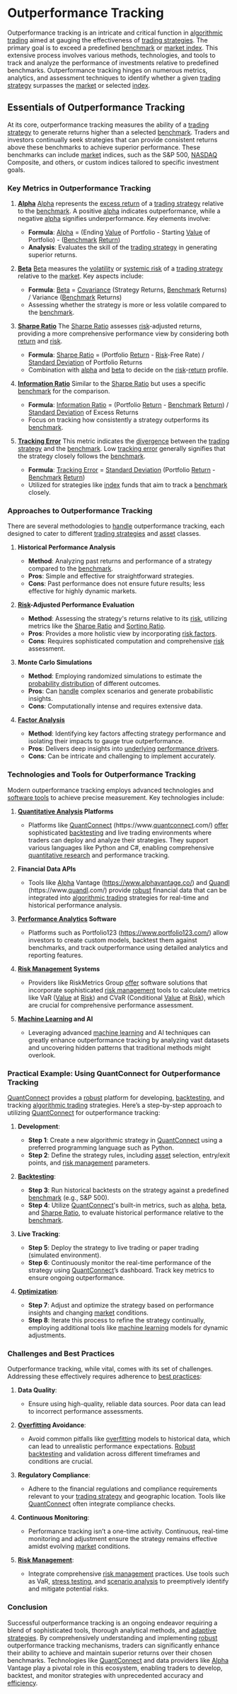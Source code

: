 # Outperformance Tracking

Outperformance tracking is an intricate and critical function in [algorithmic trading](../a/algorithmic_trading.md) aimed at gauging the effectiveness of [trading strategies](../t/trading_strategies.md). The primary goal is to exceed a predefined [benchmark](../b/benchmark.md) or [market index](../m/market_index.md). This extensive process involves various methods, technologies, and tools to track and analyze the performance of investments relative to predefined benchmarks. Outperformance tracking hinges on numerous metrics, analytics, and assessment techniques to identify whether a given [trading strategy](../t/trading_strategy.md) surpasses the [market](../m/market.md) or selected [index](../i/index_instrument.md).

## Essentials of Outperformance Tracking

At its core, outperformance tracking measures the ability of a [trading strategy](../t/trading_strategy.md) to generate returns higher than a selected [benchmark](../b/benchmark.md). Traders and investors continually seek strategies that can provide consistent returns above these benchmarks to achieve superior performance. These benchmarks can include [market](../m/market.md) indices, such as the S&P 500, [NASDAQ](../n/nasdaq.md) Composite, and others, or custom indices tailored to specific investment goals.

### Key Metrics in Outperformance Tracking

1. **[Alpha](../a/alpha.md)**
   [Alpha](../a/alpha.md) represents the [excess return](../e/excess_return.md) of a [trading strategy](../t/trading_strategy.md) relative to the [benchmark](../b/benchmark.md). A positive [alpha](../a/alpha.md) indicates outperformance, while a negative [alpha](../a/alpha.md) signifies underperformance. Key elements involve:
   - **Formula**: [Alpha](../a/alpha.md) = (Ending [Value](../v/value.md) of Portfolio - Starting [Value](../v/value.md) of Portfolio) - ([Benchmark](../b/benchmark.md) [Return](../r/return.md))
   - **Analysis**: Evaluates the skill of the [trading strategy](../t/trading_strategy.md) in generating superior returns.

2. **[Beta](../b/beta.md)**
   [Beta](../b/beta.md) measures the [volatility](../v/volatility.md) or [systemic risk](../s/systemic_risk.md) of a [trading strategy](../t/trading_strategy.md) relative to the [market](../m/market.md). Key aspects include:
   - **Formula**: [Beta](../b/beta.md) = [Covariance](../c/covariance.md) (Strategy Returns, [Benchmark](../b/benchmark.md) Returns) / Variance ([Benchmark](../b/benchmark.md) Returns)
   - Assessing whether the strategy is more or less volatile compared to the [benchmark](../b/benchmark.md).

3. **[Sharpe Ratio](../s/sharpe_ratio.md)**
   The [Sharpe Ratio](../s/sharpe_ratio.md) assesses [risk](../r/risk.md)-adjusted returns, providing a more comprehensive performance view by considering both [return](../r/return.md) and [risk](../r/risk.md).
   - **Formula**: [Sharpe Ratio](../s/sharpe_ratio.md) = (Portfolio [Return](../r/return.md) - [Risk](../r/risk.md)-Free Rate) / [Standard Deviation](../s/standard_deviation.md) of Portfolio Returns
   - Combination with [alpha](../a/alpha.md) and [beta](../b/beta.md) to decide on the [risk](../r/risk.md)-[return](../r/return.md) profile.

4. **[Information Ratio](../i/information_ratio.md)**
   Similar to the [Sharpe Ratio](../s/sharpe_ratio.md) but uses a specific [benchmark](../b/benchmark.md) for the comparison.
   - **Formula**: [Information Ratio](../i/information_ratio.md) = (Portfolio [Return](../r/return.md) - [Benchmark](../b/benchmark.md) [Return](../r/return.md)) / [Standard Deviation](../s/standard_deviation.md) of Excess Returns
   - Focus on tracking how consistently a strategy outperforms its [benchmark](../b/benchmark.md).

5. **[Tracking Error](../t/tracking_error.md)**
   This metric indicates the [divergence](../d/divergence.md) between the [trading strategy](../t/trading_strategy.md) and the [benchmark](../b/benchmark.md). Low [tracking error](../t/tracking_error.md) generally signifies that the strategy closely follows the [benchmark](../b/benchmark.md).
   - **Formula**: [Tracking Error](../t/tracking_error.md) = [Standard Deviation](../s/standard_deviation.md) (Portfolio [Return](../r/return.md) - [Benchmark](../b/benchmark.md) [Return](../r/return.md))
   - Utilized for strategies like [index](../i/index_instrument.md) funds that aim to track a [benchmark](../b/benchmark.md) closely.

### Approaches to Outperformance Tracking

There are several methodologies to [handle](../h/handle.md) outperformance tracking, each designed to cater to different [trading strategies](../t/trading_strategies.md) and [asset](../a/asset.md) classes.

1. **Historical Performance Analysis**
   - **Method**: Analyzing past returns and performance of a strategy compared to the [benchmark](../b/benchmark.md).
   - **Pros**: Simple and effective for straightforward strategies.
   - **Cons**: Past performance does not ensure future results; less effective for highly dynamic markets.

2. **[Risk](../r/risk.md)-Adjusted Performance Evaluation**
   - **Method**: Assessing the strategy's returns relative to its [risk](../r/risk.md), utilizing metrics like the [Sharpe Ratio](../s/sharpe_ratio.md) and [Sortino Ratio](../s/sortino_ratio.md).
   - **Pros**: Provides a more holistic view by incorporating [risk factors](../r/risk_factors_in_trading.md).
   - **Cons**: Requires sophisticated computation and comprehensive [risk](../r/risk.md) assessment.

3. **Monte Carlo Simulations**
   - **Method**: Employing randomized simulations to estimate the [probability distribution](../p/probability_distribution.md) of different outcomes.
   - **Pros**: Can [handle](../h/handle.md) complex scenarios and generate probabilistic insights.
   - **Cons**: Computationally intense and requires extensive data.

4. **[Factor Analysis](../f/factor_analysis.md)**
   - **Method**: Identifying key factors affecting strategy performance and isolating their impacts to gauge true outperformance.
   - **Pros**: Delivers deep insights into [underlying](../u/underlying.md) [performance drivers](../p/performance_drivers.md).
   - **Cons**: Can be intricate and challenging to implement accurately.

### Technologies and Tools for Outperformance Tracking

Modern outperformance tracking employs advanced technologies and [software tools](../s/software_tools_for_trading.md) to achieve precise measurement. Key technologies include:

1. **[Quantitative Analysis](../q/quantitative_analysis.md) Platforms**
   - Platforms like [QuantConnect](../q/quantconnect.md) (https://www.[quantconnect](../q/quantconnect.md).com/) [offer](../o/offer.md) sophisticated [backtesting](../b/backtesting.md) and live trading environments where traders can deploy and analyze their strategies. They support various languages like Python and C#, enabling comprehensive [quantitative research](../q/quantitative_research.md) and performance tracking.

2. **Financial Data APIs**
   - Tools like [Alpha](../a/alpha.md) Vantage (https://www.alphavantage.co/) and [Quandl](../q/quandl.md) (https://www.[quandl](../q/quandl.md).com/) provide [robust](../r/robust.md) financial data that can be integrated into [algorithmic trading](../a/algorithmic_trading.md) strategies for real-time and historical performance analysis.

3. **[Performance Analytics](../p/performance_analytics.md) Software**
   - Platforms such as Portfolio123 (https://www.portfolio123.com/) allow investors to create custom models, backtest them against benchmarks, and track outperformance using detailed analytics and reporting features.

4. **[Risk Management](../r/risk_management.md) Systems**
   - Providers like RiskMetrics Group [offer](../o/offer.md) software solutions that incorporate sophisticated [risk management](../r/risk_management.md) tools to calculate metrics like VaR ([Value](../v/value.md) at [Risk](../r/risk.md)) and CVaR (Conditional [Value](../v/value.md) at [Risk](../r/risk.md)), which are crucial for comprehensive performance assessment.

5. **[Machine Learning](../m/machine_learning.md) and AI**
   - Leveraging advanced [machine learning](../m/machine_learning.md) and AI techniques can greatly enhance outperformance tracking by analyzing vast datasets and uncovering hidden patterns that traditional methods might overlook.

### Practical Example: Using QuantConnect for Outperformance Tracking

[QuantConnect](../q/quantconnect.md) provides a [robust](../r/robust.md) platform for developing, [backtesting](../b/backtesting.md), and tracking [algorithmic trading](../a/algorithmic_trading.md) strategies. Here’s a step-by-step approach to utilizing [QuantConnect](../q/quantconnect.md) for outperformance tracking:

1. **Development**:
   - **Step 1**: Create a new algorithmic strategy in [QuantConnect](../q/quantconnect.md) using a preferred programming language such as Python.
   - **Step 2**: Define the strategy rules, including [asset](../a/asset.md) selection, entry/exit points, and [risk management](../r/risk_management.md) parameters.

2. **[Backtesting](../b/backtesting.md)**:
   - **Step 3**: Run historical backtests on the strategy against a predefined [benchmark](../b/benchmark.md) (e.g., S&P 500).
   - **Step 4**: Utilize [QuantConnect](../q/quantconnect.md)'s built-in metrics, such as [alpha](../a/alpha.md), [beta](../b/beta.md), and [Sharpe Ratio](../s/sharpe_ratio.md), to evaluate historical performance relative to the [benchmark](../b/benchmark.md).

3. **Live Tracking**:
   - **Step 5**: Deploy the strategy to live trading or paper trading (simulated environment).
   - **Step 6**: Continuously monitor the real-time performance of the strategy using [QuantConnect](../q/quantconnect.md)’s dashboard. Track key metrics to ensure ongoing outperformance.

4. **[Optimization](../o/optimization.md)**:
   - **Step 7**: Adjust and optimize the strategy based on performance insights and changing [market](../m/market.md) conditions.
   - **Step 8**: Iterate this process to refine the strategy continually, employing additional tools like [machine learning](../m/machine_learning.md) models for dynamic adjustments.

### Challenges and Best Practices

Outperformance tracking, while vital, comes with its set of challenges. Addressing these effectively requires adherence to [best practices](../b/best_practices.md):

1. **Data Quality**:
   - Ensure using high-quality, reliable data sources. Poor data can lead to incorrect performance assessments.

2. **[Overfitting](../o/overfitting.md) Avoidance**:
   - Avoid common pitfalls like [overfitting](../o/overfitting.md) models to historical data, which can lead to unrealistic performance expectations. [Robust](../r/robust.md) [backtesting](../b/backtesting.md) and validation across different timeframes and conditions are crucial.

3. **Regulatory Compliance**:
   - Adhere to the financial regulations and compliance requirements relevant to your [trading strategy](../t/trading_strategy.md) and geographic location. Tools like [QuantConnect](../q/quantconnect.md) often integrate compliance checks.

4. **Continuous Monitoring**:
   - Performance tracking isn’t a one-time activity. Continuous, real-time monitoring and adjustment ensure the strategy remains effective amidst evolving [market](../m/market.md) conditions.

5. **[Risk Management](../r/risk_management.md)**:
   - Integrate comprehensive [risk management](../r/risk_management.md) practices. Use tools such as VaR, [stress testing](../s/stress_testing_in_trading.md), and [scenario analysis](../s/scenario_analysis.md) to preemptively identify and mitigate potential risks.

### Conclusion

Successful outperformance tracking is an ongoing endeavor requiring a blend of sophisticated tools, thorough analytical methods, and [adaptive strategies](../a/adaptive_strategies.md). By comprehensively understanding and implementing [robust](../r/robust.md) outperformance tracking mechanisms, traders can significantly enhance their ability to achieve and maintain superior returns over their chosen benchmarks. Technologies like [QuantConnect](../q/quantconnect.md) and data providers like [Alpha](../a/alpha.md) Vantage play a pivotal role in this ecosystem, enabling traders to develop, backtest, and monitor strategies with unprecedented accuracy and [efficiency](../e/efficiency.md).
